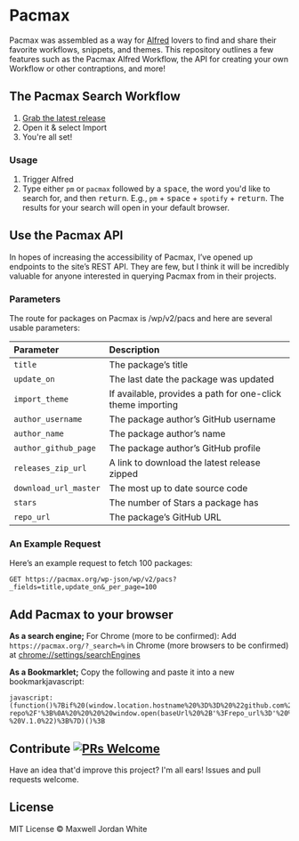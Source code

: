 # Pacmax

Pacmax was assembled as a way for [Alfred](https://alfredapp.com) lovers to find and share their favorite workflows, snippets, and themes.
This repository outlines a few features such as the Pacmax Alfred Workflow, the API for creating your own Workflow or other contraptions, and more!

## The Pacmax Search Workflow

1. [Grab the latest release](https://github.com/maxwelljordanwhite/search-pacmax/releases)
2. Open it & select Import
3. You're all set!

### Usage

1. Trigger Alfred
2. Type either `pm` or `pacmax` followed by a <kbd>space</kbd>, the word you'd like to search for, and then <kbd>return</kbd>. E.g., `pm` + <kbd>space</kbd> + `spotify` + <kbd>return</kbd>. The results for your search will open in your default browser.

## Use the Pacmax API

In hopes of increasing the accessibility of Pacmax, I’ve opened up endpoints to the site’s REST API. They are few, but I think it will be incredibly valuable for anyone interested in querying Pacmax from in their projects.

### Parameters

The route for packages on Pacmax is /wp/v2/pacs and here are several usable parameters:

| Parameter            | Description                                                   |
|:---------------------|:--------------------------------------------------------------|
| `title`              | The package’s title                                           |
| `update_on`          | The last date the package was updated                         |
| `import_theme`       | If available, provides a path for one-click theme importing   |
| `author_username`    | The package author’s GitHub username                          |
| `author_name`        | The package author’s name                                     |
| `author_github_page` | The package author’s GitHub profile                           |
| `releases_zip_url`   | A link to download the latest release zipped                  |
| `download_url_master`| The most up to date source code                               |
| `stars`              | The number of Stars a package has                             |
| `repo_url`           | The package’s GitHub URL                                      |

### An Example Request

Here’s an example request to fetch 100 packages:

`GET https://pacmax.org/wp-json/wp/v2/pacs?_fields=title,update_on&_per_page=100`

## Add Pacmax to your browser

**As a search engine;** For Chrome (more to be confirmed): Add `https://pacmax.org/?_search=%` in Chrome (more browsers to be confirmed) at [chrome://settings/searchEngines](chrome://settings/searchEngines)

**As a Bookmarklet;** Copy the following and paste it into a new bookmarkjavascript:

```
javascript:(function()%7Bif%20(window.location.hostname%20%3D%3D%20%22github.com%22)%7B%0A%20%20%20%20var%20url%20%3D%20document.URL%3B%0A%20%20%20%20var%20baseUrl%20%3D%20%20'https%3A%2F%2Fpacmax.org%2Fsubmit-repo%2F'%3B%0A%20%20%20%20window.open(baseUrl%20%2B'%3Frepo_url%3D'%20%2B%20document.URL%2C%20'_blank')%3B%0A%0A%7Delse%20if%20(window.location.hostname%20%3D%3D%20%22pacmax.org%22)%7B%0A%7D%0Aelse%20%7B%0A%20%20%20%20alert('Sorry%2C%20Pacmax%20Bookmarket%20%2C%20Works%20only%20on%20Github%20Repo%20home')%3B%0A%7D%0Aconsole.log(%22Pacmax%20Bookmarket%20-%20V.1.0%22)%3B%7D)()%3B
```

## Contribute [![PRs Welcome](https://img.shields.io/badge/PRs-welcome-brightgreen.svg?style=flat-square)](http://makeapullrequest.com)

Have an idea that'd improve this project? I'm all ears! Issues and pull requests welcome.

## License

MIT License © Maxwell Jordan White
